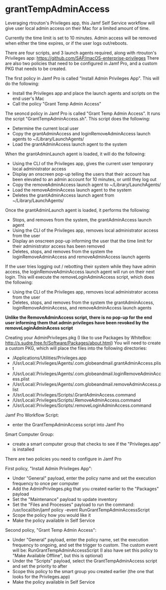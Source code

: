 # grantTempAdminAccess
Leveraging rtrouton's Privileges app, this Jamf Self Service workflow will give user local admin access on their Mac for a limited amount of time.

Currently the time limit is set to 10 minutes. Admin access will be removed when either the time expires, or if the user logs out/reboots.

There are four scripts, and 3 launch agents required, along with rtrouton's Privileges app:
https://github.com/SAP/macOS-enterprise-privileges
There are also two policies that need to be configured in Jamf Pro, and a custom PKG that needs to be created.

The first policy in Jamf Pro is called "Install Admin Privileges App". This will do the following:
- Install the Privileges app and place the launch agents and scripts on the end user's Mac
- Call the policy "Grant Temp Admin Access"

The seoncd policy in Jamf Pro is called "Grant Temp Admin Access". It runs the script "GrantTempAdminAccess.sh". This script does the following:
 - Determine the current local user
 - Copy the grantAdminAccess and loginRemoveAdminAccess launch agents to ~/Library/LaunchAgents/
 - Load the grantAdminAccess launch agent to the system

When the grantAdminLaunch agent is loaded, it will do the following:
- Using the CLI of the Privileges app, gives the current user temporary local administrator access
- Display an onscreen pop-up telling the users that their account has been elevated to an admin account for 10 minutes, or until they log out
- Copy the removeAdminAccess launch agent to ~/Library/LaunchAgents/
- Load the removeAdminAccess launch agent to the system
- Deletes the grantAdminAccess launch agent from ~/Library/LaunchAgents/

Once the grantAdminLaunch agent is loaded, it performs the following:
- Stops, and removes from the system, the grantAdminAccess launch agent
- Using the CLI of the Privileges app, removes local administrator access from the user
- Display an onscreen pop-up informing the user that the time limit for their administrator access has been removed
- Deletes, stops, and removes from the system the loginRemoveAdminAccess and removeAdminAccess launch agents

If the user tries logging out / rebotting their system while they have admin access, the loginRemoveAdminAccess launch agent will run on their next login. This will execute the removeLoginAdminAccess script, which does the following:
- Using the CLI of the Privileges app, removes local administrator access from the user
- Deletes, stops, and removes from the system the grantAdminAccess, loginRemoveAdminAccess, and removeAdminAccess launch agents

**Unlike the RemoveAdminAccess script, there is no pop-up for the end user informing them that admin privileges have been revoked by the removeLoginAdminAcess script**

Creating your AdminPrivileges.pkg
(I like to use Packages by WhiteBox: http://s.sudre.free.fr/Software/Packages/about.html)
You will need to create a custom PKG, which will place the files into the following directories:
- /Applications/Utilities/Privileges.app
- /Usr/Local/.Privileges/Agents/.com.globeandmail.grantAdminAccess.plist
- /Usr/Local/.Privileges/Agents/.com.globeandmail.loginRemoveAdminAccess.plist
- /Usr/Local/.Privileges/Agents/.com.globeandmail.removeAdminAccess.plist
- /Usr/Local/.Privileges/Scripts/.GrantAdminAccess.command
- /Usr/Local/.Privileges/Scripts/.RemoveAdminAccess.command
- /Usr/Local/.Privileges/Scripts/.removeLoginAdminAccess.command

Jamf Pro Workflow
Script:
- enter the GrantTempAdminAccess script into Jamf Pro

Smart Computer Group:
- create a smart computer group that checks to see if the "Privileges.app" is installed

There are two policies you need to configure in Jamf Pro

First policy, "Install Admin Privileges App":
- Under "General" payload, enter the policy name and set the execution frequency to once per computer
- Add the AdminPrivileges.pkg that you created earlier to the "Packages" payload
- Set the "Maintenance" payload to update inventory
- Set the "Files and Processes" payload to run the command: /usr/local/bin/jamf policy -event RunGrantTempAdminAccessScript
- Scope the policy how you would like it
- Make the policy available in Self Service

Second policy, "Grant Temp Admin Access":
- Under "General" payload, enter the policy name, set the execution frequency to ongoing, and set the trigger to custom. The custom event will be: RunGrantTempAdminAccessScript (I also have set this policy to "Make Available Offline", but this is optional)
- Under the "Scripts" payload, select the GrantTempAdminAccess script and set the priority to after
- Scope this policy to the smart group you created earlier (the one that looks for the Privileges.app)
- Make the policy available in Self Service



